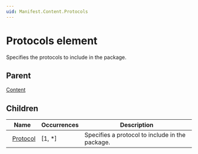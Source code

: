 ```yaml
---
uid: Manifest.Content.Protocols
---
```


# Protocols element

Specifies the protocols to include in the package.

## Parent

[Content](xref:Manifest.Content)

## Children

|Name|Occurrences|Description|
|--- |--- |--- |
|&nbsp;&nbsp;[Protocol](xref:Manifest.Content.Protocols.Protocol)|[1, *]|Specifies a protocol to include in the package.|
